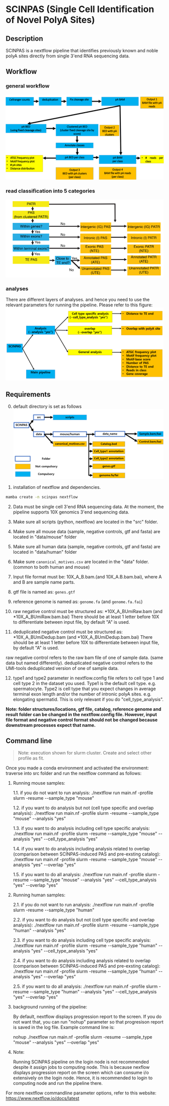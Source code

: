 # SCINPAS (Single Cell Identification of Novel PolyA Sites)

## Description
SCINPAS is a nextflow pipeline that identifies previously known and noble polyA sites
directly from single 3'end RNA sequencing data.

## Workflow
  ### general workflow
  ![](overall_workflow.png)
  
  ### read classification into 5 categories
  ![](classification.png)

  ### analyses
  There are different layers of analyses. and hence you need to use the relevant parameters for running the pipeline.
  Please refer to this figure: 
  ![](analysis.png)

	
## Requirements
0) default directory is set as follows
![](directory.png)

1) installation of nextflow and dependencies.

```bash
mamba create -n scinpas nextflow
```

2) Data must be single cell 3'end RNA sequencing data.
At the moment, the pipeline supports 10X genomics 3'end sequencing data.

3) Make sure all scripts (python, nextflow) are located in the "src" folder.

4) Make sure all mouse data (sample, negative controls, gtf and fasta) are located in "data/mouse" folder

5) Make sure all human data (sample, negative controls, gtf and fasta) are located in "data/human" folder

6) Make sure `canonical_motives.csv` are located in the "data" folder. (common to both human and mouse)

7) Input file format must be: 10X_A_B.bam.(and 10X_A.B.bam.bai), where A and B are sample name parts.

8) gtf file is named as: `genes.gtf`

9) reference genome is named as: `genome.fa` (and `genome.fa.fai`)

10) raw negative control must be structured as: *10X_A_BUmiRaw.bam (and *10X_A_BUmiRaw.bam.bai)
There should be at least 1 letter before 10X to differentiate between input file, by default "A" is used.

11) deduplicated negative control must be structured as: *10X_A_BUmiDedup.bam (and *10X_A_BUmiDedup.bam.bai)
There should be at least 1 letter before 10X to differentiate between input file, by default "A" is used.

raw negative control refers to the raw bam file of one of sample data. (same data but named differently).
deduplicated negative control refers to the UMI-tools deduplicated version of one of sample data. 

12) type1 and type2 parameter in nextflow.config file refers to cell type 1 and cell type 2 in the dataset you used.
Type1 is the default cell type. e.g. spermatocyte.
Type2 is cell type that you expect changes in average terminal exon length and/or the number of intronic polyA sites. e.g. elongating spermatid.
This is only relevant if you do "cell_type_analysis". 

**Note: folder structures/locations, gtf file, catalog, reference genome and result folder can be changed in the nextflow.config file. 
However, input file format and negative control format should not be changed because
downstream processes expect that name.**

## Command line

> Note: execution shown for slurm cluster. 
> Create and select other profile as fit.

Once you made a conda environment and activated the environment: traverse into src folder and run the nextflow command as follows:

1. Running mouse samples:

	1.1. if you do not want to run analysis:
	./nextflow run main.nf -profile slurm -resume --sample_type "mouse"

	1.2. if you want to do analysis but not (cell type specific and overlap analysis): 
	./nextflow run main.nf -profile slurm -resume --sample_type "mouse" --analysis "yes" 

	1.3. if you want to do analysis including cell type specific analysis: 
	./nextflow run main.nf -profile slurm -resume --sample_type "mouse" --analysis "yes"  --cell_type_analysis "yes"

	1.4. if you want to do analysis including analysis related to overlap (comparison between SCINPAS-induced PAS and pre-exsting catalog): 
	./nextflow run main.nf -profile slurm -resume --sample_type "mouse" --analysis "yes"  --overlap "yes"

	1.5. if you want to do all analysis: 
	./nextflow run main.nf -profile slurm -resume --sample_type "mouse" --analysis "yes" --cell_type_analysis "yes" --overlap "yes"

2. Running human samples:

	2.1. if you do not want to run analysis:
	./nextflow run main.nf -profile slurm -resume --sample_type "human"

	2.2. if you want to do analysis but not (cell type specific and overlap analysis): 
	./nextflow run main.nf -profile slurm -resume --sample_type "human" --analysis "yes" 

	2.3. if you want to do analysis including cell type specific analysis: 
	./nextflow run main.nf -profile slurm -resume --sample_type "human" --analysis "yes"  --cell_type_analysis "yes"

	2.4. if you want to do analysis including analysis related to overlap (comparison between SCINPAS-induced PAS and pre-exsting catalog): 
	./nextflow run main.nf -profile slurm -resume --sample_type "human" --analysis "yes"  --overlap "yes"

	2.5. if you want to do all analysis: 
	./nextflow run main.nf -profile slurm -resume --sample_type "human" --analysis "yes" --cell_type_analysis "yes" --overlap "yes"

3. background running of the pipeline:
	
	By default, nextflow displays progression report to the screen. If you do not want that,
	you can run "nohup" parameter so that progresison report is saved in the log file. Example command line is: 

	nohup ./nextflow run main.nf -profile slurm -resume --sample_type "mouse" --analysis "yes" --overlap "yes" 

4. Note:
	
	Running SCINPAS pipeline on the login node is not recommended despite it assign jobs to computing node.
	This is because nexflow displays progression report on the screen which can consume i/o extensively on the login node.
	Hence, it is recommended to login to computing node and run the pipeline there.

For more nextflow commandline parameter options, refer to this website: https://www.nextflow.io/docs/latest
